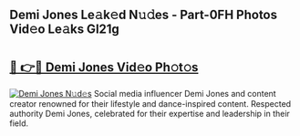 ## Demi Jones Le𝚊k𝚎d N𝚞𝚍es - Part-0FH Photos Vid𝚎o Le𝚊ks Gl21g

# <h2><a href="http://fbfek8o.evod.top/?m=Demi+Jones">🔗 👉🔴 Demi Jones Vid𝚎o Ph𝚘t𝚘s</a></h2>

[![Demi Jones N𝚞d𝚎s](https://i.imgur.com/8V9OHl7.gif)](http://fbfek8o.evod.top/?m=Demi+Jones)
Social media influencer Demi Jones and content creator renowned for their lifestyle and dance-inspired content. Respected authority Demi Jones, celebrated for their expertise and leadership in their field. 
